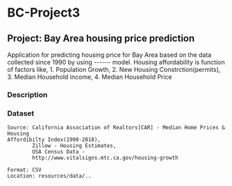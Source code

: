 # BC-Project3

## Project: Bay Area housing price prediction
Application for predicting housing price for Bay Area based on the data collected since 1990 by using ------ model. 
Housing affordability  is function of factors like,
    1. Population Growth,
    2. New Housing Constrction(permits),
    3. Median Household income,
    4. Median Household Price 

### Description


### Dataset
    Source: California Association of Realtors[CAR] - Median Home Prices & Housing                                                        Affordibilty Index(1990-2018),          
            Zillow - Housing Estimates,
            USA Census Data - 
            http://www.vitalsigns.mtc.ca.gov/housing-growth
    
    Format: CSV
    Location: resources/data/..

    

